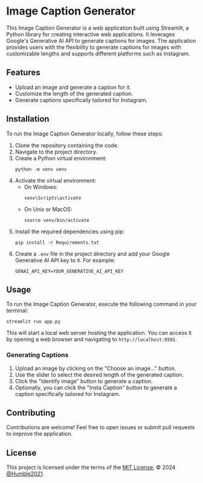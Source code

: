 # Image Caption Generator

This Image Caption Generator is a web application built using Streamlit, a Python library for creating interactive web applications. It leverages Google's Generative AI API to generate captions for images. The application provides users with the flexibility to generate captions for images with customizable lengths and supports different platforms such as Instagram.

## Features

- Upload an image and generate a caption for it.
- Customize the length of the generated caption.
- Generate captions specifically tailored for Instagram.

## Installation

To run the Image Caption Generator locally, follow these steps:

1. Clone the repository containing the code.
2. Navigate to the project directory.
3. Create a Python virtual environment:
    ```
    python -m venv venv
    ```
4. Activate the virtual environment:
   - On Windows:
     ```
     venv\Scripts\activate
     ```
   - On Unix or MacOS:
     ```
     source venv/bin/activate
     ```
5. Install the required dependencies using pip:
    ```
    pip install -r Requirements.txt
    ```
6. Create a `.env` file in the project directory and add your Google Generative AI API key to it. For example:
    ```
    GENAI_API_KEY=YOUR_GENERATIVE_AI_API_KEY
    ```

## Usage

To run the Image Caption Generator, execute the following command in your terminal:

```
streamlit run app.py
```

This will start a local web server hosting the application. You can access it by opening a web browser and navigating to `http://localhost:8501`.

### Generating Captions

1. Upload an image by clicking on the "Choose an image..." button.
2. Use the slider to select the desired length of the generated caption.
3. Click the "Identify image" button to generate a caption.
4. Optionally, you can click the "Insta Caption" button to generate a caption specifically tailored for Instagram.

## Contributing

Contributions are welcome! Feel free to open issues or submit pull requests to improve the application.

## License

This project is licensed under the terms of the [MIT License](LICENSE), © 2024 [@Humble2021](https://github.com/Humble2021).
